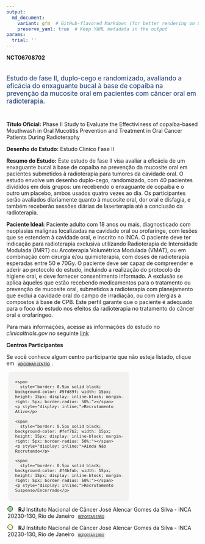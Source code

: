 ```yaml
---
output: 
  md_document:
    variant: gfm  # GitHub-flavored Markdown (for better rendering on GitHub)
    preserve_yaml: true  # Keep YAML metadata in the output
params:
  trial: ''
---
```


<script async src="https://scripts.simpleanalyticscdn.com/latest.js"></script>

**NCT06708702**

<div style="padding: 5px 5px 5px 0px; font-size: 1.20em; font-weight: 500; color: #2E4A7F; text-align: left; margin-bottom: 20px">

Estudo de fase II, duplo-cego e randomizado, avaliando a eficácia do
enxaguante bucal à base de copaíba na prevenção da mucosite oral em
pacientes com câncer oral em radioterapia.

</div>

**Título Oficial:** Phase II Study to Evaluate the Effectiviness of
copaíba-based Mouthwash in Oral Mucotitis Prevention and Treatment in
Oral Cancer Patients During Radioteraphy

**Desenho do Estudo:** Estudo Clinico Fase II

**Resumo do Estudo:** Este estudo de fase II visa avaliar a eficácia de
um enxaguante bucal à base de copaíba na prevenção da mucosite oral em
pacientes submetidos à radioterapia para tumores da cavidade oral. O
estudo envolve um desenho duplo-cego, randomizado, com 40 pacientes
divididos em dois grupos: um recebendo o enxaguante de copaíba e o outro
um placebo, ambos usados quatro vezes ao dia. Os participantes serão
avaliados diariamente quanto à mucosite oral, dor oral e disfagia, e
também receberão sessões diárias de laserterapia até a conclusão da
radioterapia.

**Paciente Ideal:** Paciente adulto com 18 anos ou mais, diagnosticado
com neoplasias malignas localizadas na cavidade oral ou orofaringe, com
lesões que se estendem à cavidade oral, e inscrito no INCA. O paciente
deve ter indicação para radioterapia exclusiva utilizando Radioterapia
de Intensidade Modulada (IMRT) ou Arcoterapia Volumétrica Modulada
(VMAT), ou em combinação com cirurgia e/ou quimioterapia, com doses de
radioterapia esperadas entre 50 e 70Gy. O paciente deve ser capaz de
compreender e aderir ao protocolo do estudo, incluindo a realização do
protocolo de higiene oral, e deve fornecer consentimento informado. A
exclusão se aplica àqueles que estão recebendo medicamentos para o
tratamento ou prevenção de mucosite oral, submetidos a radioterapia com
planejamento que exclui a cavidade oral do campo de irradiação, ou com
alergias a compostos à base de CPB. Este perfil garante que o paciente é
adequado para o foco do estudo nos efeitos da radioterapia no tratamento
do câncer oral e orofaríngeo.

Para mais informações, acesse as informações do estudo no
*clinicaltrials.gov* no seguinte
[link](https://clinicaltrials.gov/ct2/show/NCT06708702)

**Centros Participantes**

Se você conhece algum centro participante que não esteja listado, clique
em
<span style="color: #2E4A7F; margin-left: 2px; padding: 4px; background-color: #f3f2f1; border-radius: 8px; font-weight: 500; font-size: 0.6em"><a
href="https://cancertrialsbr.shinyapps.io/formsapp?study_nct_id=NCT06708702&amp;location_id=N%2FA&amp;location_full_name=N%2FA&amp;form_type=Adicionar%20Centro"
target="_blank">ADICIONAR CENTRO</a></span>.

<div style="margin-bottom: 8px; margin-left: 5px; padding: 8px; max-width: 300px; background-color: #f3f2f1; border-radius: 8px; font-size: 0.9em">

<div style="margin-left: 10px;">

    <span 
      style="border: 0.5px solid black; background-color: #9fd89f; width: 15px; height: 15px; display: inline-block; margin-right: 5px; border-radius: 50%;"></span>
    <p style="display: inline;">Recrutamento Ativo</p>

</div>

<div style="margin-left: 10px;">

    <span 
      style="border: 0.5px solid black; background-color: #fef7b2; width: 15px; height: 15px; display: inline-block; margin-right: 5px; border-radius: 50%;"></span>
    <p style="display: inline;">Ainda Não Recrutando</p>

</div>

<div style="margin-left: 10px;">

    <span 
      style="border: 0.5px solid black; background-color: #f4bfab; width: 15px; height: 15px; display: inline-block; margin-right: 5px; border-radius: 50%;"></span>
    <p style="display: inline;">Recrutamento Suspenso/Encerrado</p>

</div>

</div>

<div style="margin: 3px;">

<span style="border: 0.5px solid black; display: inline-block; width: 12px; height: 12px; border-radius: 50%; margin-right: 10px; padding-bottom: 0px; background-color: #9fd89f;"></span>
<b>RJ</b> Instituto Nacional de Câncer José Alencar Gomes da Silva -
INCA 20230-130, Rio de Janeiro
<span style="color: #2E4A7F; margin-left: 2px; padding: 4px; background-color: #f3f2f1; border-radius: 8px; font-weight: 500; font-size: 0.6em"><a
href="https://cancertrialsbr.shinyapps.io/formsapp?study_nct_id=NCT06708702&amp;location_id=INSTITUTONACIONALDECANCERBRAZILRIODEJANEIRO20231050BRAZIL&amp;location_full_name=Instituto%20Nacional%20de%20C%C3%A2ncer%20Jos%C3%A9%20Alencar%20Gomes%20da%20Silva%20-%20INCA%2C%2020230-130%2C%20Rio%20de%20Janeiro&amp;form_type=Reportar%20Erro"
target="_blank">REPORTAR ERRO</a></span>

</div>

<div style="margin: 3px;">

<span style="border: 0.5px solid black; display: inline-block; width: 12px; height: 12px; border-radius: 50%; margin-right: 10px; padding-bottom: 0px; background-color: #fef7b2;"></span>
<b>RJ</b> Instituto Nacional de Câncer José Alencar Gomes da Silva -
INCA 20230-130, Rio de Janeiro
<span style="color: #2E4A7F; margin-left: 2px; padding: 4px; background-color: #f3f2f1; border-radius: 8px; font-weight: 500; font-size: 0.6em"><a
href="https://cancertrialsbr.shinyapps.io/formsapp?study_nct_id=NCT06708702&amp;location_id=INSTITUTONACIONALDECANCERRIODEJANEIRO20231050BRAZIL&amp;location_full_name=Instituto%20Nacional%20de%20C%C3%A2ncer%20Jos%C3%A9%20Alencar%20Gomes%20da%20Silva%20-%20INCA%2C%2020230-130%2C%20Rio%20de%20Janeiro&amp;form_type=Reportar%20Erro"
target="_blank">REPORTAR ERRO</a></span>

</div>
